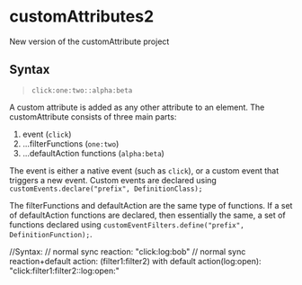 # customAttributes2

New version of the customAttribute project

## Syntax

> `click:one:two::alpha:beta`

A custom attribute is added as any other attribute to an element. The customAttribute consists of three main parts:
1. event (`click`)
2. ...filterFunctions (`one:two`)
3. ...defaultAction functions (`alpha:beta`)

The event is either a native event (such as `click`), or a custom event that triggers a new event. Custom events are declared using `customEvents.declare("prefix", DefinitionClass);` 

The filterFunctions and defaultAction are the same type of functions. If a set of defaultAction functions are declared, then  essentially the same, a set of functions declared using `customEventFilters.define("prefix", DefinitionFunction);`.

//Syntax:
// normal sync reaction: "click:log:bob"
// normal sync reaction+default action: (filter1:filter2) with default action(log:open): "click:filter1:filter2::log:open:"